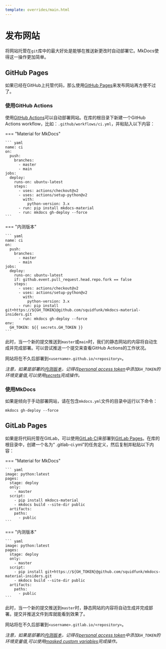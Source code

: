 ```yaml
---
template: overrides/main.html
---
```


# 发布网站

将网站托管在`git`库中的最大好处是能够在推送新更改时自动部署它。MkDocs使得这一操作更加简单。

## GitHub Pages 

如果已经在GitHub上托管代码，那么使用[GitHub Pages][1]来发布网站再方便不过了。

  [1]: https://pages.github.com/

### 使用GitHub Actions

使用[GitHub Actions][2]可以自动部署网站。在库的根目录下新建一个GitHub Actions workflow，比如：`.github/workflows/ci.yml`，并粘贴入以下内容：

=== "Material for MkDocs"

    ``` yaml
    name: ci
    on:
      push:
        branches:
          - master
          - main
    jobs:
      deploy:
        runs-on: ubuntu-latest
        steps:
          - uses: actions/checkout@v2
          - uses: actions/setup-python@v2
            with:
              python-version: 3.x
          - run: pip install mkdocs-material
          - run: mkdocs gh-deploy --force
    ```

=== "内测版本"

    ``` yaml
    name: ci
    on:
      push:
        branches:
          - master
          - main
    jobs:
      deploy:
        runs-on: ubuntu-latest
        if: github.event.pull_request.head.repo.fork == false
        steps:
          - uses: actions/checkout@v2
          - uses: actions/setup-python@v2
            with:
              python-version: 3.x
          - run: pip install git+https://${GH_TOKEN}@github.com/squidfunk/mkdocs-material-insiders.git
          - run: mkdocs gh-deploy --force
    env:
      GH_TOKEN: ${{ secrets.GH_TOKEN }}
    ```

此时，当一个新的提交推送到`master`或`main`时，我们的静态网站的内容将自动生成并完成部署。可以尝试推送一个提交来查看GitHub Actions的工作状况。

网站将在不久后部署到`<username>.github.io/<repository>`。

_注意，如果是部署的[内测版本][4]，记得在[personal access token][3]中添加`GH_TOKEN`的环境变量值,可以使用[secrets][5]完成操作。_

  [2]: https://github.com/features/actions
  [3]: https://docs.github.com/en/github/authenticating-to-github/creating-a-personal-access-token
  [4]: insiders.md
  [5]: https://docs.github.com/en/actions/configuring-and-managing-workflows/creating-and-storing-encrypted-secrets

### 使用MkDocs

如果是倾向于手动部署网站，请在包含`mkdocs.yml`文件的目录中运行以下命令：

```
mkdocs gh-deploy --force
```

## GitLab Pages

如果是将代码托管在GitLab，可以使用[GitLab CI][7]来部署到[GitLab Pages][6]。在库的根目录中，创建一个名为“ .gitlab-ci.yml”的任务定义，然后复制并粘贴以下内容：

=== "Material for MkDocs"

    ``` yaml
    image: python:latest
    pages:
      stage: deploy
      only:
        - master
      script:
        - pip install mkdocs-material
        - mkdocs build --site-dir public
      artifacts:
        paths:
          - public
    ```

=== "内测版本"

    ``` yaml
    image: python:latest
    pages:
      stage: deploy
      only:
        - master
      script:
        - pip install git+https://${GH_TOKEN}@github.com/squidfunk/mkdocs-material-insiders.git
        - mkdocs build --site-dir public
      artifacts:
        paths:
          - public
    ```

此时，当一个新的提交推送到`master`时，静态网站的内容将自动生成并完成部署。提交并推送文件到库就能看到效果了。

网站将在不久后部署到`<username>.gitlab.io/<repository>`。

_注意，如果是部署的[内测版本][4]，记得在[personal access token][3]中添加`GH_TOKEN`的环境变量值,可以使用[masked custom variables][8]完成操作。_

  [6]: https://gitlab.com/pages
  [7]: https://docs.gitlab.com/ee/ci/
  [8]: https://docs.gitlab.com/ee/ci/variables/#create-a-custom-variable-in-the-ui
